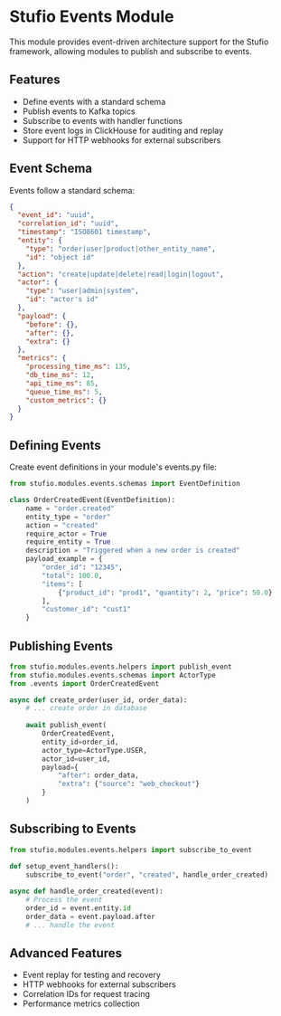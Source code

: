 # Stufio Events Module

This module provides event-driven architecture support for the Stufio framework, allowing modules to publish and subscribe to events.

## Features
- Define events with a standard schema
- Publish events to Kafka topics
- Subscribe to events with handler functions
- Store event logs in ClickHouse for auditing and replay
- Support for HTTP webhooks for external subscribers

## Event Schema

Events follow a standard schema:

```json
{
  "event_id": "uuid",
  "correlation_id": "uuid", 
  "timestamp": "ISO8601 timestamp",
  "entity": {
    "type": "order|user|product|other_entity_name",
    "id": "object id"
  },
  "action": "create|update|delete|read|login|logout",
  "actor": {
    "type": "user|admin|system",
    "id": "actor's id"
  },
  "payload": {
    "before": {},
    "after": {},
    "extra": {}
  },
  "metrics": {
    "processing_time_ms": 135,
    "db_time_ms": 12,
    "api_time_ms": 85,
    "queue_time_ms": 5,
    "custom_metrics": {}
  }
}
```

## Defining Events

Create event definitions in your module's events.py file:

```python
from stufio.modules.events.schemas import EventDefinition

class OrderCreatedEvent(EventDefinition):
    name = "order.created"
    entity_type = "order"
    action = "created"
    require_actor = True
    require_entity = True
    description = "Triggered when a new order is created"
    payload_example = {
        "order_id": "12345",
        "total": 100.0,
        "items": [
            {"product_id": "prod1", "quantity": 2, "price": 50.0}
        ],
        "customer_id": "cust1"
    }
```

## Publishing Events

```python
from stufio.modules.events.helpers import publish_event
from stufio.modules.events.schemas import ActorType
from .events import OrderCreatedEvent

async def create_order(user_id, order_data):
    # ... create order in database
    
    await publish_event(
        OrderCreatedEvent,
        entity_id=order_id,
        actor_type=ActorType.USER,
        actor_id=user_id,
        payload={
            "after": order_data,
            "extra": {"source": "web_checkout"}
        }
    )
```

## Subscribing to Events

```python
from stufio.modules.events.helpers import subscribe_to_event

def setup_event_handlers():
    subscribe_to_event("order", "created", handle_order_created)
    
async def handle_order_created(event):
    # Process the event
    order_id = event.entity.id
    order_data = event.payload.after
    # ... handle the event
```

## Advanced Features

- Event replay for testing and recovery
- HTTP webhooks for external subscribers
- Correlation IDs for request tracing
- Performance metrics collection
```

